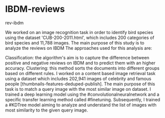 # IBDM-reviews
rev-ibdm

We worked on an image recognition task in order to identify bird species using the dataset 'CUB-200-2011.html', which includes 200 categories of bird species and 11,788 images.
The main purpose of this study is to analyze the reviews on IBDM
The approaches used for this analysis are:


Classification: the algorithm's aim is to capture the difference between positive and negative reviews on IBDM and to predict them with an higher accuracy.
Clustering: this method sorts the documents into different groups based on different rules.
I worked on a content based image retrieval task using a dataset which includes 202,941 images of celebrity and famous people [thumbnails-features-deduped-publish]. 
The main purpose of this task is to match a query image with the most similar image on dataset. 
I trained a deep learning model using the #convolutionalneuralnetwork and a specific transfer learning method called #finetuning. 
Subsequently, I trained a #KDTree model aiming to analyze and understand the list of images with most similarity to the given query image.
